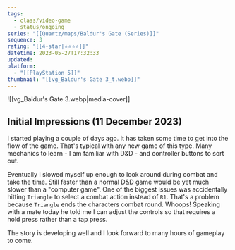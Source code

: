 ```yaml
---
tags:
  - class/video-game
  - status/ongoing
series: "[[Quartz/maps/Baldur's Gate (Series)]]"
sequence: 3
rating: "[[4-star|⭐️⭐️⭐️⭐️]]"
datetime: 2023-05-27T17:32:33
updated: 
platform:
  - "[[PlayStation 5]]"
thumbnail: "[[vg_Baldur's Gate 3_t.webp]]"
---
```

![[vg_Baldur's Gate 3.webp|media-cover]]
## Initial Impressions (11 December 2023)
I started playing a couple of days ago. It has taken some time to get into the flow of the game. That's typical with any new game of this type. Many mechanics to learn - I am familiar with D&D - and controller buttons to sort out.

Eventually I slowed myself up enough to look around during combat and take the time. Still faster than a normal D&D game would be yet much slower than a "computer game". One of the biggest issues was accidentally hitting `Triangle` to select a combat action instead of `R1`. That's a problem because `Triangle` ends the characters combat round. Whoops! Speaking with a mate today he told me I can adjust the controls so that requires a hold press rather than a tap press.

The story is developing well and I look forward to many hours of gameplay to come.